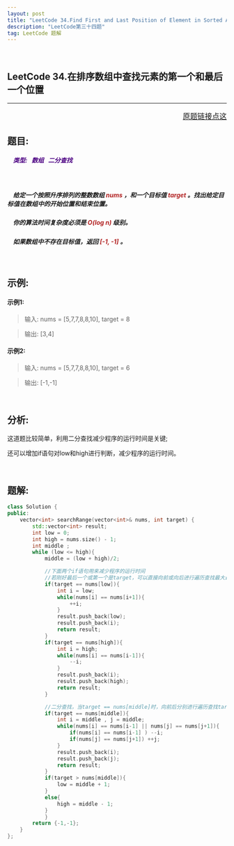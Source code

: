 ```yaml
---
layout: post
title: "LeetCode 34.Find First and Last Position of Element in Sorted Array"
description: "LeetCode第三十四题"
tag: LeetCode 题解
---
```


<br />

**LeetCode 34.在排序数组中查找元素的第一个和最后一个位置**
---
---
<p style="text-align:right;font-size:120%">
<a href="https://leetcode-cn.com/problems/find-first-and-last-position-of-element-in-sorted-array/description/" target="blank">
原题链接点这
</a>
</p>

## **题目:**

##### <b style=";color:Indigo">&nbsp;&nbsp;&nbsp; 类型: &nbsp; 数组 &nbsp; 二分查找 </b>

<br />

##### &nbsp;&nbsp;&nbsp; 给定一个按照升序排列的整数数组<b style="color:firebrick"> nums </b>，和一个目标值<b style="color:firebrick"> target </b>。找出给定目标值在数组中的开始位置和结束位置。

##### &nbsp;&nbsp;&nbsp; 你的算法时间复杂度必须是<b style="color:firebrick"> O(log n) </b> 级别。

##### &nbsp;&nbsp;&nbsp; 如果数组中不存在目标值，返回<b style="color:firebrick"> [-1, -1] </b>。

<br />

## **示例:**

#### 示例1:

>输入: nums = [5,7,7,8,8,10], target = 8

>输出: [3,4]

#### 示例2:

>输入: nums = [5,7,7,8,8,10], target = 6

>输出: [-1,-1]

<br />

## **分析:**

这道题比较简单，利用二分查找减少程序的运行时间是关键;

还可以增加if语句对low和high进行判断，减少程序的运行时间。

<br />

## **题解:**

```C++
class Solution {
public:
    vector<int> searchRange(vector<int>& nums, int target) {
        std::vector<int> result;
        int low = 0;
        int high = nums.size() - 1;
        int middle ;
        while (low <= high){
            middle = (low + high)/2;

            //下面两个if语句用来减少程序的运行时间
            //若刚好最后一个或第一个是target，可以直接向前或向后进行遍历查找最大最小下标
            if(target == nums[low]){
                int i = low;
                while(nums[i] == nums[i+1]){
                    ++i;
                }
                result.push_back(low);
                result.push_back(i);
                return result;
            }
            if(target == nums[high]){
                int i = high;
                while(nums[i] == nums[i-1]){
                    --i;
                }
                result.push_back(i);
                result.push_back(high);
                return result;
            }

            //二分查找，当target == nums[middle]时，向前后分别进行遍历查找target的最小最大下标
            if(target == nums[middle]){
                int i = middle , j = middle;
                while(nums[i] == nums[i-1] || nums[j] == nums[j+1]){
                    if(nums[i] == nums[i-1] ) --i;
                    if(nums[j] == nums[j+1]) ++j;
                }
                result.push_back(i);
                result.push_back(j);
                return result;
            }
            if(target > nums[middle]){
                low = middle + 1;
            }
            else{
                high = middle - 1;
            }
            }
        return {-1,-1};
    }
};
```








